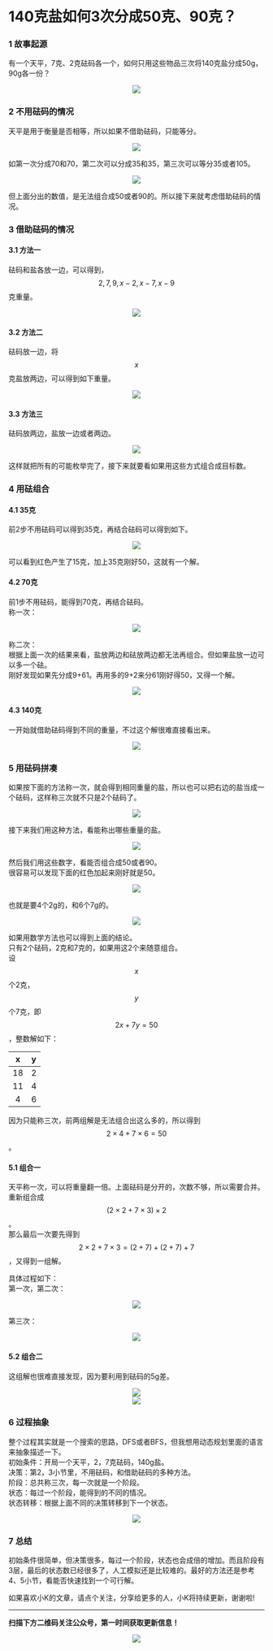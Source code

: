 # 140克盐如何3次分成50克、90克？

### 1 故事起源
有一个天平，7克、2克砝码各一个，如何只用这些物品三次将140克盐分成50g，90g各一份？
<div align=center><img src="img-分盐/p-1-1.jpg" style="max-height: 300px;"></div>

### 2 不用砝码的情况
天平是用于衡量是否相等，所以如果不借助砝码，只能等分。
<div align=center><img src="img-分盐/p-2-1.jpg" style="max-height: 300px;"></div>

如第一次分成70和70，第二次可以分成35和35，第三次可以等分35或者105。
<div align=center><img src="img-分盐/p-2-2.jpg" style="max-height: 300px;"></div>

但上面分出的数值，是无法组合成50或者90的。所以接下来就考虑借助砝码的情况。 

### 3 借助砝码的情况
#### 3.1 方法一
砝码和盐各放一边，可以得到，$$2,7,9,x-2,x-7,x-9$$克重量。
<div align=center><img src="img-分盐/p-3-1.jpg" style="max-height: 300px;"></div>

#### 3.2 方法二
砝码放一边，将$$x$$克盐放两边，可以得到如下重量。
<div align=center><img src="img-分盐/p-3-2.jpg" style="max-height: 300px;"></div>

#### 3.3 方法三
砝码放两边，盐放一边或者两边。
<div align=center><img src="img-分盐/p-3-3.jpg" style="max-height: 300px;"></div>

这样就把所有的可能枚举完了，接下来就要看如果用这些方式组合成目标数。

### 4 用砝组合
#### 4.1 35克
前2步不用砝码可以得到35克，再结合砝码可以得到如下。
<div align=center><img src="img-分盐/p-4-1.jpg" style="max-height: 300px;"></div>

可以看到红色产生了15克，加上35克刚好50，这就有一个解。

#### 4.2 70克
前1步不用砝码，能得到70克，再结合砝码。  
称一次：
<div align=center><img src="img-分盐/p-4-2.jpg" style="max-height: 300px;"></div>

称二次：  
根据上面一次的结果来看，盐放两边和砝放两边都无法再组合。但如果盐放一边可以多一个砝。  
刚好发现如果先分成9+61。再用多的9+2来分61刚好得50，又得一个解。
<div align=center><img src="img-分盐/p-4-3.jpg" style="max-height: 300px;"></div>

#### 4.3 140克
一开始就借助砝码得到不同的重量，不过这个解很难直接看出来。
<div align=center><img src="img-分盐/p-4-4.jpg" style="max-height: 300px;"></div>


### 5 用砝码拼凑
如果按下面的方法称一次，就会得到相同重量的盐，所以也可以把右边的盐当成一个砝码，这样称三次就不只是2个砝码了。
<div align=center><img src="img-分盐/p-5-1.jpg" style="max-height: 300px;"></div>

接下来我们用这种方法，看能称出哪些重量的盐。
<div align=center><img src="img-分盐/p-5-2.jpg" style="max-height: 300px;"></div>

然后我们用这些数字，看能否组合成50或者90。   
很容易可以发现下面的红色加起来刚好就是50。
<div align=center><img src="img-分盐/p-5-3.jpg" style="max-height: 300px;"></div>

也就是要4个2g的，和6个7g的。
<div align=center><img src="img-分盐/p-5-4.jpg" style="max-height: 300px;"></div>

如果用数学方法也可以得到上面的结论。  
只有2个砝码，2克和7克的，如果用这2个来随意组合。  
设$$x$$个2克，$$y$$个7克，即$$2x+7y=50$$，整数解如下：  

|  x | y  |
|:----:|:----:|
| 18 |  2 |
| 11 |  4 |
| 4  |  6 |

因为只能称三次，前两组解是无法组合出这么多的，所以得到$$2\times4+7\times 6=50$$。  

#### 5.1 组合一
天平称一次，可以将重量翻一倍。上面砝码是分开的，次数不够，所以需要合并。  
重新组合成$$(2\times2+7\times 3)\times 2$$。  
那么最后一次要先得到$$2\times2+7\times 3=(2+7)+(2+7)+7$$，又得到一组解。   

具体过程如下：  
第一次，第二次：
<div align=center><img src="img-分盐/p-5-5.jpg" style="max-height: 300px;"></div>

第三次：
<div align=center><img src="img-分盐/p-5-6.jpg" style="max-height: 300px;"></div>

#### 5.2 组合二
这组解也很难直接发现，因为要利用到砝码的5g差。
<div align=center><img src="img-分盐/p-5-7.jpg" style="max-height: 300px;"></div>
<div align=center><img src="img-分盐/p-5-8.jpg" style="max-height: 300px;"></div>

### 6 过程抽象
整个过程其实就是一个搜索的思路，DFS或者BFS，但我想用动态规划里面的语言来抽象描述一下。  
初始条件：开局一个天平，2，7克砝码，140g盐。  
决策：第2，3小节里，不用砝码，和借助砝码的多种方法。  
阶段：总共称三次，每一次就是一个阶段。  
状态：每过一个阶段，能得到的不同的情况。  
状态转移：根据上面不同的决策转移到下一个状态。  

<div align=center><img src="img-分盐/p-6-1.jpg" style="max-height: 300px;"></div>

### 7 总结
初始条件很简单，但决策很多，每过一个阶段，状态也会成倍的增加。而且阶段有3层，最后的状态数已经很多了，人工模拟还是比较难的。最好的方法还是参考4、5小节，看能否快速找到一个可行解。

如果喜欢小K的文章，请点个关注，分享给更多的人，小K将持续更新，谢谢啦!

---
**扫描下方二维码关注公众号，第一时间获取更新信息！**  
<div align=center><img src="../../../qrcode.gif" style="max-height: 300px;"></div> 